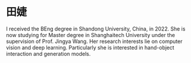# 田婕
I received the BEng degree in Shandong University, China, in 2022. She is now studying for Master degree in Shanghaitech University under the supervision of Prof. Jingya Wang. Her research interests lie on computer vision and deep learning. Particularly she is interested in hand-object interaction and generation models. 





